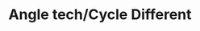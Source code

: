 ---
title: "Angle tech/Cycle Different"
url: /colorado-springs/angle-tech-cycle-different/
shop: bicycle
---